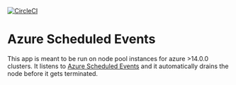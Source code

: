 [![CircleCI](https://circleci.com/gh/giantswarm/azure-scheduled-events.svg?style=shield)](https://circleci.com/gh/giantswarm/azure-scheduled-events)

# Azure Scheduled Events

This app is meant to be run on node pool instances for azure >14.0.0 clusters.
It listens to [Azure Scheduled Events](https://docs.microsoft.com/en-us/azure/virtual-machines/linux/scheduled-events) and
it automatically drains the node before it gets terminated.
